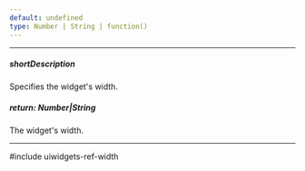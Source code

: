 ```yaml
---
default: undefined
type: Number | String | function()
---
```

---
##### shortDescription
Specifies the widget's width.

##### return: Number|String
The widget's width.

---
#include uiwidgets-ref-width